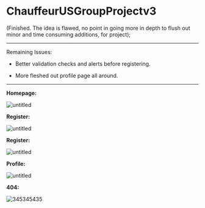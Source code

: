 # ChauffeurUSGroupProjectv3

(Finished. The idea is flawed, no point in going more in depth to flush out minor and time consuming additions, for project);

---

Remaining Issues:

- Better validation checks and alerts before registering.

* More fleshed out profile page all around.

---

**Homepage:**

![untitled](https://user-images.githubusercontent.com/12276056/44954791-49109e80-ae76-11e8-9e44-7ff6c5f9b557.png)

**Register:**

![untitled](https://user-images.githubusercontent.com/12276056/45071156-ebad6500-b0a2-11e8-9a01-142d25df0d4a.png)

**Register:**

![untitled](https://user-images.githubusercontent.com/12276056/45217452-17cb1080-b272-11e8-9f00-a1689e4601cd.png)

**Profile:**

![untitled](https://user-images.githubusercontent.com/12276056/45548963-19598300-b7f4-11e8-87ee-41463d2ebb65.png)

**404:**

![345345435](https://user-images.githubusercontent.com/12276056/45549337-79045e00-b7f5-11e8-8860-01906a666e5c.png)
